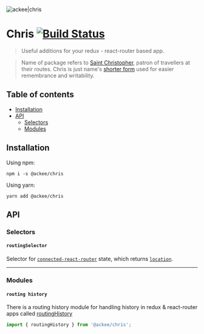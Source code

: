 ![ackee|chris](https://img.ack.ee/ackee/image/github/js)

# Chris [![Build Status](https://travis-ci.com/AckeeCZ/chris.svg?branch=master)](https://travis-ci.com/AckeeCZ/chris)

> Useful additions for your redux - react-router based app.

> Name of package refers to [Saint Christopher](https://en.wikipedia.org/wiki/Saint_Christopher), patron of travellers at their routes. Chris is just name's [shorter form](https://en.wikipedia.org/wiki/Chris) used for easier remembrance and writability.

## Table of contents

* [Installation](#installation)
* [API](#api)
    * [Selectors](#selectors)
    * [Modules](#modules)
    

## <a name="installation"></a>Installation

Using npm:

`npm i -s @ackee/chris`

Using yarn:

`yarn add @ackee/chris`

## <a name="api"></a>API

### <a name="selectors"></a>Selectors

#### `routingSelector`

Selector for [`connected-react-router`](https://github.com/supasate/connected-react-router) state, which returns [`location`](https://reacttraining.com/react-router/web/api/location).

----

### <a name="modules"></a>Modules

#### `routing history`

There is a routing history module for handling history in redux & react-router apps called [routingHistory](./src/modules/routing-history/README.md)

```js
import { routingHistory } from '@ackee/chris';
````
